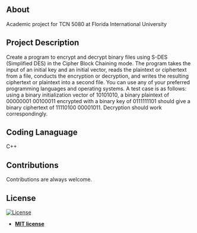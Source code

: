 ## About
Academic project for TCN 5080 at Florida International University

## Project Description
Create a program to encrypt and decrypt binary files using S-DES (Simplified DES) in the
Cipher Block Chaining mode. The program takes the input of an initial key and an initial
vector, reads the plaintext or ciphertext from a file, conducts the encryption or
decryption, and writes the resulting ciphertext or plaintext into a second file.
You can use any of your preferred programming languages and operating systems. A
test case is as follows: using a binary initialization vector of 10101010, a binary plaintext
of 00000001 00100011 encrypted with a binary key of 0111111101 should give a binary
ciphertext of 11110100 00001011. Decryption should work correspondingly.

## Coding Lanaguage
C++

## Contributions 
Contributions are always welcome. 

## License

[![License](http://img.shields.io/:license-mit-blue.svg?style=flat-square)](http://badges.mit-license.org)

- **[MIT license](http://opensource.org/licenses/mit-license.php)**

